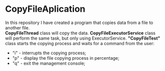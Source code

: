 # CopyFileAplication

In this repository I have created a program that copies data from a file to another file.<br>
<b>CopyFileThread</b> class will copy the data. <b>CopyFileExecutorService</b> class will perform the same task, but only using ExecutorService.
<b>"CopyFileTest"</b> class starts the copying process and waits for a command from the user:
- "i" - interrupts the copying process;
- "p" - display the file copying process in percentage;
- "q" - exit the management console;
